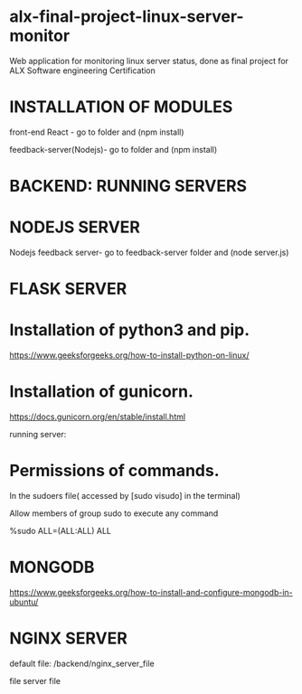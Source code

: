 # alx-final-project-linux-server-monitor

Web application for monitoring linux server status, done as final project for ALX Software engineering Certification

# INSTALLATION OF MODULES

front-end React - go to folder and (npm install)

feedback-server(Nodejs)- go to folder and (npm install)

# BACKEND: RUNNING SERVERS

# NODEJS SERVER

Nodejs feedback server- go to feedback-server folder and (node server.js)

# FLASK SERVER 

# Installation of python3 and pip. 

https://www.geeksforgeeks.org/how-to-install-python-on-linux/ 

# Installation of gunicorn.

https://docs.gunicorn.org/en/stable/install.html 

running server: 

# Permissions of commands.

In the sudoers file( accessed by [sudo visudo] in the terminal)

Allow members of group sudo to execute any command

%sudo   ALL=(ALL:ALL) ALL

# MONGODB

https://www.geeksforgeeks.org/how-to-install-and-configure-mongodb-in-ubuntu/ 

# NGINX SERVER

default file: /backend/nginx_server_file

file server file


